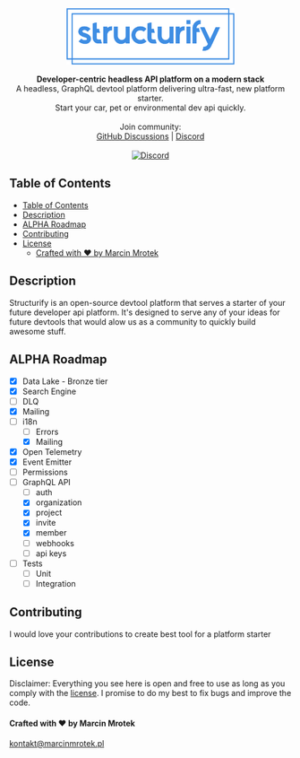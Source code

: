 <p align="center">
  <a href="https://github.com/structurify/structurify" target="blank">
    <img src="./structurify.svg" width="300" alt="Nest Logo" />
  </a>
</p>

<div align="center">
  <strong>Developer-centric headless API platform on a modern stack</strong>
</div>

<div align="center">
  A headless, GraphQL devtool platform delivering ultra-fast, new platform starter.<br/>Start your car, pet or environmental dev api quickly.
</div>

<br>

<div align="center">
  Join community: <br>
   <a href="https://github.com/structurify/structurify/discussions">GitHub Discussions</a>
  <span> | </span>
  <a href="https://discord.gg/XXY97KXdG8">Discord</a>
</div>

<br>

<div align="center">
  <a href="https://discord.gg/XXY97KXdG8" target="_blank"><img src="https://img.shields.io/badge/discord-online-brightgreen.svg" alt="Discord"/></a>
</div>

## Table of Contents

- [Table of Contents](#table-of-contents)
- [Description](#description)
- [ALPHA Roadmap](#alpha-roadmap)
- [Contributing](#contributing)
- [License](#license)
    - [Crafted with ❤️ by Marcin Mrotek](#crafted-with-️-by-marcin-mrotek)

## Description

Structurify is an open-source devtool platform that serves a starter of your future developer api platform. It's designed to serve any of your ideas for future devtools that would alow us as a community to quickly build awesome stuff.

## ALPHA Roadmap

- [x] Data Lake - Bronze tier
- [x] Search Engine
- [ ] DLQ
- [x] Mailing
- [ ] i18n
  - [ ] Errors
  - [x] Mailing
- [x] Open Telemetry
- [x] Event Emitter
- [ ] Permissions
- [ ] GraphQL API
  - [ ] auth
  - [x] organization
  - [x] project
  - [x] invite
  - [x] member
  - [ ] webhooks
  - [ ] api keys
- [ ] Tests
  - [ ] Unit
  - [ ] Integration

## Contributing

I would love your contributions to create best tool for a platform starter

## License

Disclaimer: Everything you see here is open and free to use as long as you comply with the [license](https://github.com/structurify/structurify/blob/main/LICENSE). I promise to do my best to fix bugs and improve the code.

#### Crafted with ❤️ by Marcin Mrotek

kontakt@marcinmrotek.pl
